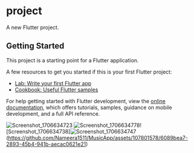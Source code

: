 # project

A new Flutter project.

## Getting Started

This project is a starting point for a Flutter application.

A few resources to get you started if this is your first Flutter project:

- [Lab: Write your first Flutter app](https://docs.flutter.dev/get-started/codelab)
- [Cookbook: Useful Flutter samples](https://docs.flutter.dev/cookbook)

For help getting started with Flutter development, view the
[online documentation](https://docs.flutter.dev/), which offers tutorials,
samples, guidance on mobile development, and a full API reference.

![Screenshot_1706634723](https://github.com/Nameera1511/MusicApp/assets/107801578/acbec7c5-b5e5-431d-9a92-d47d42d01e8a)
![Screenshot_1706634778](https://github.com/Nameera1511/MusicApp/assets/107801578/9a769555-ceba-4017-a7c1-827b4e4f5578)![Screenshot_1706634738]![Screenshot_1706634747](https://github.com/Nameera1511/MusicApp/assets/107801578/82c87b90-c18b-4ff6-af18-29b3cda2a37a)
(https://github.com/Nameera1511/MusicApp/assets/107801578/6089bea7-2893-45b4-941b-aecac0621e21)



